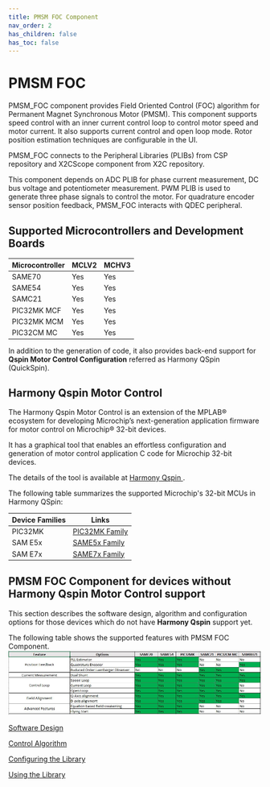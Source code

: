 ```yaml
---
title: PMSM FOC Component
nav_order: 2
has_children: false
has_toc: false
---
```


# PMSM FOC

PMSM_FOC component provides Field Oriented Control (FOC) algorithm for Permanent Magnet Synchronous Motor (PMSM). 
This component supports speed control with an inner current control loop to control motor speed and motor current. It also supports current control and open loop mode. Rotor position estimation techniques are configurable in the UI. 

PMSM_FOC connects to the Peripheral Libraries (PLIBs) from CSP repository and X2CScope component from X2C repository. 

This component depends on ADC PLIB for phase current measurement, DC bus voltage and potentiometer measurement. PWM PLIB is used to generate three phase signals to control the motor. For quadrature encoder sensor position feedback, PMSM_FOC interacts with QDEC peripheral. 


## Supported Microcontrollers and Development Boards

| Microcontroller     | MCLV2  | MCHV3                                               |
|------------| ---------------| -----------------------------------------------------------|
| SAME70       | Yes              | Yes |
| SAME54        | Yes      | Yes |
| SAMC21   | Yes | Yes |
| PIC32MK MCF       | Yes  | Yes |
| PIC32MK MCM   | Yes | Yes |
| PIC32CM MC  | Yes | Yes |

In addition to the generation of code, it also provides back-end support for **Qspin Motor Control Configuration** referred as Harmony QSpin (QuickSpin).

## Harmony Qspin Motor Control
The Harmony Qspin Motor Control is an extension of the MPLAB® ecosystem for developing Microchip’s next-generation application firmware for motor control on Microchip® 32-bit devices. 

It has a graphical tool that enables an effortless configuration and generation of motor control application C code for Microchip 32-bit devices. 

The details of the tool is available at [Harmony Qspin ](mc_plant_docs/introduction.md).

The following table summarizes the supported Microchip's 32-bit MCUs in Harmony QSpin:

|Device Families |   Links     |
|----------------|-------------| 
| PIC32MK        |    [PIC32MK Family](https://www.microchip.com/en-us/products/microcontrollers-and-microprocessors/32-bit-mcus/pic32-32-bit-mcus/pic32mk)     |
| SAM E5x        |    [SAME5x Family](https://www.microchip.com/en-us/products/microcontrollers-and-microprocessors/32-bit-mcus/sam-32-bit-mcus/sam-e)     |
| SAM E7x        |    [SAME7x Family](https://www.microchip.com/en-us/products/microcontrollers-and-microprocessors/32-bit-mcus/sam-32-bit-mcus/sam-e)     |

## PMSM FOC Component for devices without Harmony Qspin Motor Control support
This section describes the software design, algorithm and configuration options for those devices which do not have **Harmony Qspin** support yet.

The following table shows the supported features with PMSM FOC Component.
![supported_features](images/supported_features.jpg)


[Software Design](sw_design.md)


[Control Algorithm](control_algorithm.md)


[Configuring the Library](configurations.md)

[Using the Library](using_the_library.md)


